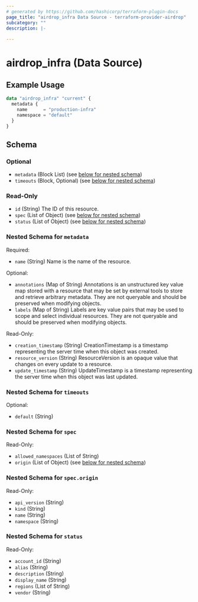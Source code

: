```yaml
---
# generated by https://github.com/hashicorp/terraform-plugin-docs
page_title: "airdrop_infra Data Source - terraform-provider-airdrop"
subcategory: ""
description: |-
  
---
```


# airdrop_infra (Data Source)



## Example Usage

```terraform
data "airdrop_infra" "current" {
  metadata {
    name      = "production-infra"
    namespace = "default"
  }
}
```

<!-- schema generated by tfplugindocs -->
## Schema

### Optional

- `metadata` (Block List) (see [below for nested schema](#nestedblock--metadata))
- `timeouts` (Block, Optional) (see [below for nested schema](#nestedblock--timeouts))

### Read-Only

- `id` (String) The ID of this resource.
- `spec` (List of Object) (see [below for nested schema](#nestedatt--spec))
- `status` (List of Object) (see [below for nested schema](#nestedatt--status))

<a id="nestedblock--metadata"></a>
### Nested Schema for `metadata`

Required:

- `name` (String) Name is the name of the resource.

Optional:

- `annotations` (Map of String) Annotations is an unstructured key value map stored with a resource that may be set by external tools to store and retrieve arbitrary metadata. They are not queryable and should be preserved when modifying objects.
- `labels` (Map of String) Labels are key value pairs that may be used to scope and select individual resources. They are not queryable and should be preserved when modifying objects.

Read-Only:

- `creation_timestamp` (String) CreationTimestamp is a timestamp representing the server time when this object was created.
- `resource_version` (String) ResourceVersion is an opaque value that changes on every update to a resource.
- `update_timestamp` (String) UpdateTimestamp is a timestamp representing the server time when this object was last updated.


<a id="nestedblock--timeouts"></a>
### Nested Schema for `timeouts`

Optional:

- `default` (String)


<a id="nestedatt--spec"></a>
### Nested Schema for `spec`

Read-Only:

- `allowed_namespaces` (List of String)
- `origin` (List of Object) (see [below for nested schema](#nestedobjatt--spec--origin))

<a id="nestedobjatt--spec--origin"></a>
### Nested Schema for `spec.origin`

Read-Only:

- `api_version` (String)
- `kind` (String)
- `name` (String)
- `namespace` (String)



<a id="nestedatt--status"></a>
### Nested Schema for `status`

Read-Only:

- `account_id` (String)
- `alias` (String)
- `description` (String)
- `display_name` (String)
- `regions` (List of String)
- `vendor` (String)
